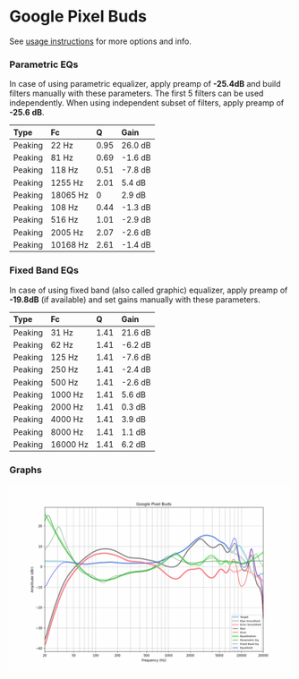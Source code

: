 # Google Pixel Buds
See [usage instructions](https://github.com/jaakkopasanen/AutoEq#usage) for more options and info.

### Parametric EQs
In case of using parametric equalizer, apply preamp of **-25.4dB** and build filters manually
with these parameters. The first 5 filters can be used independently.
When using independent subset of filters, apply preamp of **-25.6 dB**.

| Type    | Fc       |    Q | Gain    |
|:--------|:---------|:-----|:--------|
| Peaking | 22 Hz    | 0.95 | 26.0 dB |
| Peaking | 81 Hz    | 0.69 | -1.6 dB |
| Peaking | 118 Hz   | 0.51 | -7.8 dB |
| Peaking | 1255 Hz  | 2.01 | 5.4 dB  |
| Peaking | 18065 Hz | 0    | 2.9 dB  |
| Peaking | 108 Hz   | 0.44 | -1.3 dB |
| Peaking | 516 Hz   | 1.01 | -2.9 dB |
| Peaking | 2005 Hz  | 2.07 | -2.6 dB |
| Peaking | 10168 Hz | 2.61 | -1.4 dB |

### Fixed Band EQs
In case of using fixed band (also called graphic) equalizer, apply preamp of **-19.8dB**
(if available) and set gains manually with these parameters.

| Type    | Fc       |    Q | Gain    |
|:--------|:---------|:-----|:--------|
| Peaking | 31 Hz    | 1.41 | 21.6 dB |
| Peaking | 62 Hz    | 1.41 | -6.2 dB |
| Peaking | 125 Hz   | 1.41 | -7.6 dB |
| Peaking | 250 Hz   | 1.41 | -2.4 dB |
| Peaking | 500 Hz   | 1.41 | -2.6 dB |
| Peaking | 1000 Hz  | 1.41 | 5.6 dB  |
| Peaking | 2000 Hz  | 1.41 | 0.3 dB  |
| Peaking | 4000 Hz  | 1.41 | 3.9 dB  |
| Peaking | 8000 Hz  | 1.41 | 1.1 dB  |
| Peaking | 16000 Hz | 1.41 | 6.2 dB  |

### Graphs
![](./Google%20Pixel%20Buds.png)